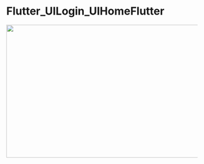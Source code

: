 # Flutter_UILogin_UIHomeFlutter
<p float="left">
<img src="images/1.jpg" width="600" height="350"/>
</p>

